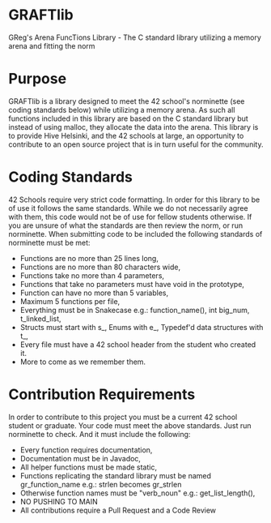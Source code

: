 # GRAFTlib
GReg's Arena FuncTions Library - The C standard library utilizing a memory arena and fitting the norm

# Purpose
GRAFTlib is a library designed to meet the 42 school's norminette (see coding standards below) while utilizing a memory arena. As such all functions included in this library are based on the C standard library but instead of using malloc, they allocate the data into the arena. This library is to provide Hive Helsinki, and the 42 schools at large, an opportunity to contribute to an open source project that is in turn useful for the community. 

# Coding Standards
42 Schools require very strict code formatting. In order for this library to be of use it follows the same standards. While we do not necessarily agree with them, this code would not be of use for fellow students otherwise. If you are unsure of what the standards are then review the norm, or run norminette. When submitting code to be included the following standards of norminette must be met:
- Functions are no more than 25 lines long,
- Functions are no more than 80 characters wide,
- Functions take no more than 4 parameters,
- Functions that take no parameters must have void in the prototype,
- Function can have no more than 5 variables,
- Maximum 5 functions per file,
- Everything must be in Snakecase e.g.: function_name(), int big_num, t_linked_list,
- Structs must start with s_, Enums with e_, Typedef'd data structures with t_,
- Every file must have a 42 school header from the student who created it.
- More to come as we remember them.

# Contribution Requirements
In order to contribute to this project you must be a current 42 school student or graduate. Your code must meet the above standards. Just run norminette to check. And it must include the following:
- Every function requires documentation,
- Documentation must be in Javadoc,
- All helper functions must be made static,
- Functions replicating the standard library must be named gr_function_name e.g.: strlen becomes gr_strlen
- Otherwise function names must be "verb_noun" e.g.: get_list_length(),
- NO PUSHING TO MAIN
- All contributions require a Pull Request and a Code Review
